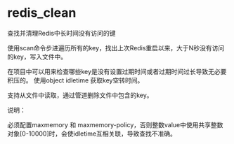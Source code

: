 # redis_clean
查找并清理Redis中长时间没有访问的键

使用scan命令步进遍历所有的key，找出上次Redis重启以来，大于N秒没有访问的key，写入文件中。

在项目中可以用来检查哪些key是没有设置过期时间或者过期时间过长导致无必要积压的。
使用object idletime 获取key空转时间。

支持从文件中读取，通过管道删除文件中包含的key。

说明：

必须配置maxmemory 和 maxmemory-policy，否则整数value中使用共享整数对象[0-10000]时，会使idletime互相关联，导致查找不准确。
